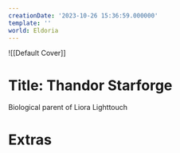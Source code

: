 ```yaml
---
creationDate: '2023-10-26 15:36:59.000000'
template: ''
world: Eldoria
---
```

![[Default Cover]]

# Title: Thandor Starforge

Biological parent of Liora Lighttouch

# Extras

